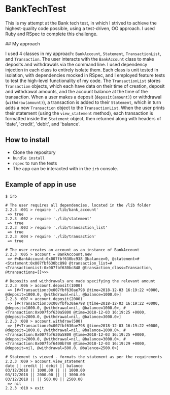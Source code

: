 # BankTechTest

This is my attempt at the Bank tech test, in which I strived to achieve the highest-quality code possible, using a test-driven, OO approach. I used Ruby and RSpec to complete this challenge.

## My approach

I used 4 classes in my approach: `BankAccount`, `Statement`, `TransactionList`, and `Transaction`. The user interacts with the `BankAccount` class to make deposits and withdrawals via the command line. I used dependency injection in each class to entirely isolate them. Each class is unit tested in isolation, with dependencies mocked in RSpec, and I employed feature tests to test the high-level functionality of my code.
The `TransactionList` stores `Transaction` objects, which each have data on their time of creation, deposit and withdrawal amounts, and the account balance at the time of the transaction.
When a user makes a deposit (`deposit(amount)`) or withdrawal (`withdraw(amount)`), a transaction is added to their `Statement`, which in turn adds a new `Transaction` object to the `TransactionList`. When the user prints their statement (using the `view_statement` method), each transaction is formatted inside the `Statement` object, then returned along with headers of 'date', 'credit', 'debit', and 'balance'.

## How to install
- Clone the repository
- `bundle install`
- `rspec` to run the tests
- The app can be interacted with in the `irb` console.

## Example of app in use
```
$ irb

# The user requires all dependencies, located in the /lib folder
2.2.3 :001 > require './lib/bank_account'
 => true
2.2.3 :002 > require './lib/statement'
 => true
2.2.3 :003 > require './lib/transaction_list'
 => true
2.2.3 :004 > require './lib/transaction'
 => true

# The user creates an account as an instance of BankAccount
2.2.3 :005 > account = BankAccount.new
 => #<BankAccount:0x007fbf630bc938 @balance=0, @statement=#<Statement:0x007fbf630bc898 @transaction_list=#<TransactionList:0x007fbf630bc848 @transaction_class=Transaction, @transactions=[]>>>

# Deposits and withdrawals are made specifying the relevant amount
2.2.3 :006 > account.deposit(1000)
 => [#<Transaction:0x007fbf630ae798 @time=2018-12-03 16:19:22 +0000, @deposit=1000.0, @withdrawal=nil, @balance=1000.0>]
2.2.3 :007 > account.deposit(2000)
 => [#<Transaction:0x007fbf630ae798 @time=2018-12-03 16:19:22 +0000, @deposit=1000.0, @withdrawal=nil, @balance=1000.0>, #<Transaction:0x007fbf630a5800 @time=2018-12-03 16:19:25 +0000, @deposit=2000.0, @withdrawal=nil, @balance=3000.0>]
2.2.3 :008 > account.withdraw(500)
 => [#<Transaction:0x007fbf630ae798 @time=2018-12-03 16:19:22 +0000, @deposit=1000.0, @withdrawal=nil, @balance=1000.0>, #<Transaction:0x007fbf630a5800 @time=2018-12-03 16:19:25 +0000, @deposit=2000.0, @withdrawal=nil, @balance=3000.0>, #<Transaction:0x007fbf6400b740 @time=2018-12-03 16:19:29 +0000, @deposit=nil, @withdrawal=500.0, @balance=2500.0>]

# Statement is viewed - formats the statement as per the requirements
2.2.3 :009 > account.view_statement
date || credit || debit || balance
03/12/2018 || 1000.00 || || 1000.00
03/12/2018 || 2000.00 || || 3000.00
03/12/2018 || || 500.00 || 2500.00
 => nil
2.2.3 :010 > exit
```
